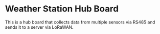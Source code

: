 # Weather Station Hub Board

This is a hub board that collects data from multiple sensors via RS485 and sends it to a server via LoRaWAN.